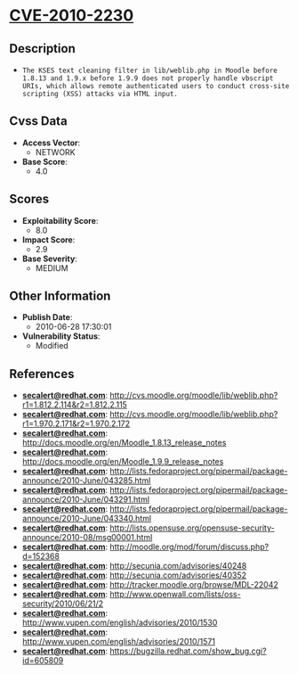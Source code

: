 
# [CVE-2010-2230](http://cvs.moodle.org/moodle/lib/weblib.php?r1=1.812.2.114&r2=1.812.2.115)

## Description

- `The KSES text cleaning filter in lib/weblib.php in Moodle before 1.8.13 and 1.9.x before 1.9.9 does not properly handle vbscript URIs, which allows remote authenticated users to conduct cross-site scripting (XSS) attacks via HTML input.`

## Cvss Data

- **Access Vector**:
  - NETWORK
- **Base Score**:
  - 4.0

## Scores

- **Exploitability Score**:
  - 8.0
- **Impact Score**:
  - 2.9
- **Base Severity**:
  - MEDIUM

## Other Information

- **Publish Date**:
  - 2010-06-28 17:30:01
- **Vulnerability Status**:
  - Modified

## References

- **secalert@redhat.com**: http://cvs.moodle.org/moodle/lib/weblib.php?r1=1.812.2.114&r2=1.812.2.115
- **secalert@redhat.com**: http://cvs.moodle.org/moodle/lib/weblib.php?r1=1.970.2.171&r2=1.970.2.172
- **secalert@redhat.com**: http://docs.moodle.org/en/Moodle_1.8.13_release_notes
- **secalert@redhat.com**: http://docs.moodle.org/en/Moodle_1.9.9_release_notes
- **secalert@redhat.com**: http://lists.fedoraproject.org/pipermail/package-announce/2010-June/043285.html
- **secalert@redhat.com**: http://lists.fedoraproject.org/pipermail/package-announce/2010-June/043291.html
- **secalert@redhat.com**: http://lists.fedoraproject.org/pipermail/package-announce/2010-June/043340.html
- **secalert@redhat.com**: http://lists.opensuse.org/opensuse-security-announce/2010-08/msg00001.html
- **secalert@redhat.com**: http://moodle.org/mod/forum/discuss.php?d=152368
- **secalert@redhat.com**: http://secunia.com/advisories/40248
- **secalert@redhat.com**: http://secunia.com/advisories/40352
- **secalert@redhat.com**: http://tracker.moodle.org/browse/MDL-22042
- **secalert@redhat.com**: http://www.openwall.com/lists/oss-security/2010/06/21/2
- **secalert@redhat.com**: http://www.vupen.com/english/advisories/2010/1530
- **secalert@redhat.com**: http://www.vupen.com/english/advisories/2010/1571
- **secalert@redhat.com**: https://bugzilla.redhat.com/show_bug.cgi?id=605809
